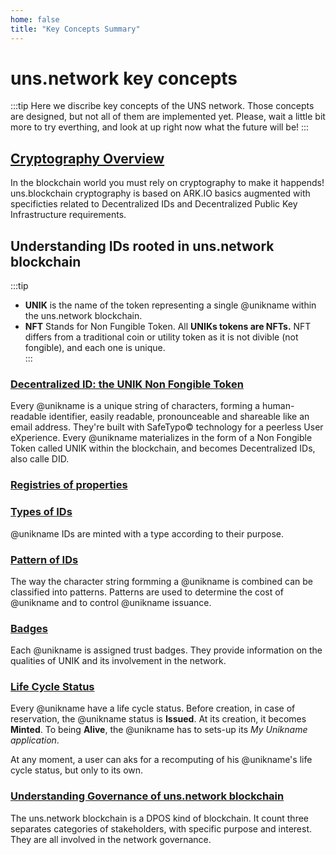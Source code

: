 ```yaml
---
home: false
title: "Key Concepts Summary"
---
```


# uns.network key concepts

:::tip
Here we discribe key concepts of the UNS network. Those concepts are designed, but not all of them are implemented yet.
Please, wait a little bit more to try everthing, and look at up right now what the future will be!
:::


## [Cryptography Overview](/uns-network-key-concepts/cryptography-overview)

In the blockchain world you must rely on cryptography to make it happends! uns.blockchain cryptography is based on ARK.IO basics augmented with specificties related to Decentralized IDs and Decentralized Public Key Infrastructure requirements.

## Understanding IDs rooted in uns.network blockchain

:::tip
- **UNIK** is the name of the token representing a single @unikname within the uns.network blockchain.  
- **NFT** Stands for Non Fungible Token. All **UNIKs tokens are NFTs.** NFT differs from a traditional coin or utility token as it is not divible (not fongible), and each one is unique.  
:::

### [Decentralized ID: the UNIK Non Fongible Token](/uns-network-key-concepts/unik-did-nft)

Every @unikname is a unique string of characters, forming a human-readable identifier, easily readable, pronounceable and shareable like an email address. They're built with SafeTypo© technology for a peerless User eXperience. Every @unikname materializes in the form of a Non Fongible Token called UNIK within the <uns/> blockchain, and becomes Decentralized IDs, also calle DID. 

### [Registries of properties](/uns-network-key-concepts/unik-property)


### [Types of IDs](/uns-network-key-concepts/unik-type)

@unikname IDs are minted with a type according to their purpose.

### [Pattern of IDs](/uns-network-key-concepts/unik-pattern)

The way the character string formming a @unikname is combined can be classified into patterns. Patterns are used to determine the cost of @unikname and to control @unikname issuance.

### [Badges](/uns-network-key-concepts/unik-badge)

Each @unikname is assigned trust badges. They provide information on the qualities of UNIK and its involvement in the network.

### [Life Cycle Status](/uns-network-key-concepts/unik-lifecycle)

Every @unikname have a life cycle status. Before creation, in case of reservation, the @unikname status is **Issued**. At its creation, it becomes **Minted**. To being **Alive**, the @unikname has to sets-up its *My Unikname application*.

At any moment, a user can aks for a recomputing of his @unikname's life cycle status, but only to its own.

### [Understanding Governance of uns.network blockchain](/uns-network-key-concepts/network-governance)

The uns.network blockchain is a DPOS kind of blockchain. It count three separates categories of stakeholders, with specific purpose and interest. They are all involved in the network governance.

